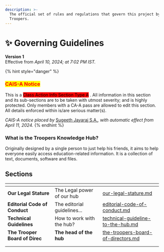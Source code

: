 ```yaml
---
description: >-
  The official set of rules and regulations that govern this project by the
  Troopers.
---
```


# ✨ Governing Guidelines

**Version 1** \
Effective from _April 10, 2024; at 7:02 PM IST._

{% hint style="danger" %}
### <mark style="color:red;">CAIS-A Notice</mark>

This is a <mark style="background-color:red;">Class Action Info Section Type A</mark> . All information in this section and its sub-sections are to be taken with utmost severity; and is highly protected. Only members with a CA-A pass are allowed to edit this section. All details enforced within is/are serious matter(s).

_CAIS-A notice placed by_ [Sugeeth Jayaraj S.A.](https://app.gitbook.com/u/9Om3tUS42vUVpNcq3eN15t09EZU2 "mention")_, with automatic effect from April 11, 2024._
{% endhint %}

### What is the Troopers Knowledge Hub?

Originally designed by a single person to just help his friends, it aims to help everyone easily access education-related information. It is a collection of text, documents, software and files.

## Sections

<table data-view="cards"><thead><tr><th></th><th></th><th data-hidden data-type="content-ref"></th></tr></thead><tbody><tr><td><strong>Our Legal Stature</strong></td><td>The Legal power of our hub</td><td><a href="our-legal-stature.md">our-legal-stature.md</a></td></tr><tr><td><strong>Editorial Code of Conduct</strong></td><td>The editorial guidelines...</td><td><a href="editorial-code-of-conduct.md">editorial-code-of-conduct.md</a></td></tr><tr><td><strong>Technical Guidelines</strong></td><td>How to work with the hub?</td><td><a href="technical-guideline-to-the-hub.md">technical-guideline-to-the-hub.md</a></td></tr><tr><td><strong>The Trooper Board of Direc</strong></td><td><strong>The head of the hub</strong></td><td><a href="the-troopers-board-of-directors.md">the-troopers-board-of-directors.md</a></td></tr><tr><td></td><td></td><td></td></tr><tr><td></td><td></td><td></td></tr></tbody></table>

